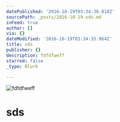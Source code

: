 ```yaml
---
datePublished: '2016-10-19T03:34:36.818Z'
sourcePath: _posts/2016-10-19-sds.md
inFeed: true
author: []
via: {}
dateModified: '2016-10-19T03:34:35.964Z'
title: sds
publisher: {}
description: fdfdfweff
starred: false
_type: Blurb

---
```

![fdfdfweff](https://the-grid-user-content.s3-us-west-2.amazonaws.com/6c92f634-400d-4569-b3fa-0d0c1d47bd9c.jpg)

# sds